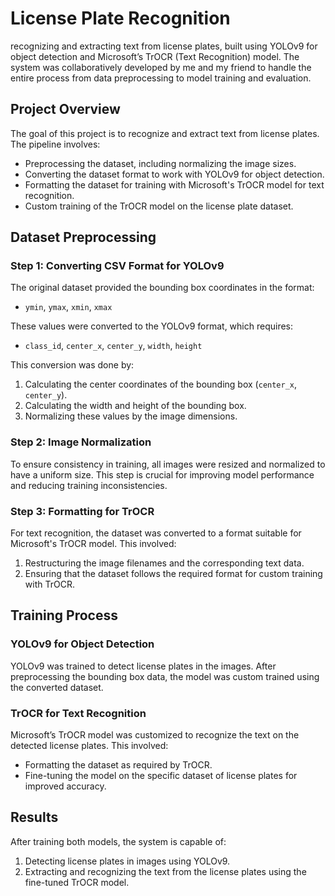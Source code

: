 
# License Plate Recognition

recognizing and extracting text from license plates, built using YOLOv9 for object detection and Microsoft’s TrOCR (Text Recognition) model. The system was collaboratively developed by me and my friend to handle the entire process from data preprocessing to model training and evaluation.

## Project Overview

The goal of this project is to recognize and extract text from license plates. The pipeline involves:
- Preprocessing the dataset, including normalizing the image sizes.
- Converting the dataset format to work with YOLOv9 for object detection.
- Formatting the dataset for training with Microsoft's TrOCR model for text recognition.
- Custom training of the TrOCR model on the license plate dataset.

## Dataset Preprocessing

### Step 1: Converting CSV Format for YOLOv9
The original dataset provided the bounding box coordinates in the format:
- `ymin`, `ymax`, `xmin`, `xmax`

These values were converted to the YOLOv9 format, which requires:
- `class_id`, `center_x`, `center_y`, `width`, `height`

This conversion was done by:
1. Calculating the center coordinates of the bounding box (`center_x`, `center_y`).
2. Calculating the width and height of the bounding box.
3. Normalizing these values by the image dimensions.

### Step 2: Image Normalization
To ensure consistency in training, all images were resized and normalized to have a uniform size. This step is crucial for improving model performance and reducing training inconsistencies.

### Step 3: Formatting for TrOCR
For text recognition, the dataset was converted to a format suitable for Microsoft's TrOCR model. This involved:
1. Restructuring the image filenames and the corresponding text data.
2. Ensuring that the dataset follows the required format for custom training with TrOCR.

## Training Process

### YOLOv9 for Object Detection
YOLOv9 was trained to detect license plates in the images. After preprocessing the bounding box data, the model was custom trained using the converted dataset.

### TrOCR for Text Recognition
Microsoft’s TrOCR model was customized to recognize the text on the detected license plates. This involved:
- Formatting the dataset as required by TrOCR.
- Fine-tuning the model on the specific dataset of license plates for improved accuracy.

## Results

After training both models, the system is capable of:
1. Detecting license plates in images using YOLOv9.
2. Extracting and recognizing the text from the license plates using the fine-tuned TrOCR model.
